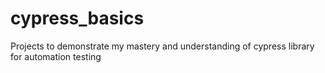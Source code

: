 # cypress_basics
Projects to demonstrate my mastery and understanding of cypress library for automation testing 
